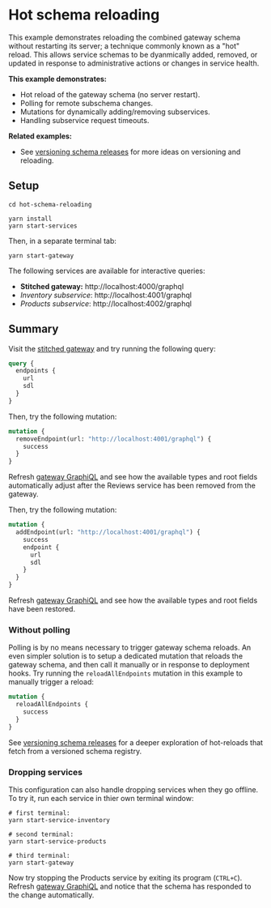 # Hot schema reloading

This example demonstrates reloading the combined gateway schema without restarting its server; a technique commonly known as a "hot" reload. This allows service schemas to be dyanmically added, removed, or updated in response to administrative actions or changes in service health.

**This example demonstrates:**

- Hot reload of the gateway schema (no server restart).
- Polling for remote subschema changes.
- Mutations for dynamically adding/removing subservices.
- Handling subservice request timeouts.

**Related examples:**

- See [versioning schema releases](../versioning-schema-releases) for more ideas on versioning and reloading.

## Setup

```shell
cd hot-schema-reloading

yarn install
yarn start-services
```

Then, in a separate terminal tab:

```shell
yarn start-gateway
```

The following services are available for interactive queries:

- **Stitched gateway:** http://localhost:4000/graphql
- _Inventory subservice_: http://localhost:4001/graphql
- _Products subservice_: http://localhost:4002/graphql

## Summary

Visit the [stitched gateway](http://localhost:4000/graphql) and try running the following query:

```graphql
query {
  endpoints {
    url
    sdl
  }
}
```

Then, try the following mutation:

```graphql
mutation {
  removeEndpoint(url: "http://localhost:4001/graphql") {
    success
  }
}
```

Refresh [gateway GraphiQL](http://localhost:4000/graphql) and see how the available types and root fields automatically adjust after the Reviews service has been removed from the gateway.

Then, try the following mutation:

```graphql
mutation {
  addEndpoint(url: "http://localhost:4001/graphql") {
    success
    endpoint {
      url
      sdl
    }
  }
}
```

Refresh [gateway GraphiQL](http://localhost:4000/graphql) and see how the available types and root fields have been restored.

### Without polling

Polling is by no means necessary to trigger gateway schema reloads. An even simpler solution is to setup a dedicated mutation that reloads the gateway schema, and then call it manually or in response to deployment hooks. Try running the `reloadAllEndpoints` mutation in this example to manually trigger a reload:

```graphql
mutation {
  reloadAllEndpoints {
    success
  }
}
```

See [versioning schema releases](../versioning-schema-releases) for a deeper exploration of hot-reloads that fetch from a versioned schema registry.

### Dropping services

This configuration can also handle dropping services when they go offline. To try it, run each service in thier own terminal window:

```shell
# first terminal:
yarn start-service-inventory

# second terminal:
yarn start-service-products

# third terminal:
yarn start-gateway
```

Now try stopping the Products service by exiting its program (`CTRL+C`). Refresh [gateway GraphiQL](http://localhost:4000/graphql) and notice that the schema has responded to the change automatically.
